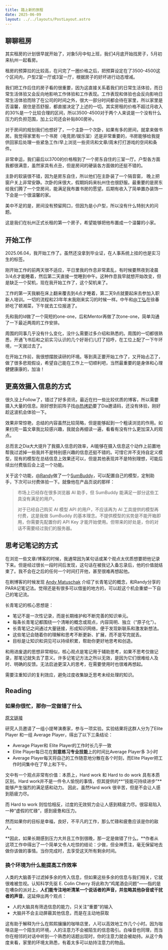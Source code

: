 ```yaml
---
title: 踏上新的旅程
date: 2025-06-09
layout: ../../layouts/PostLayout.astro
---
```


## 聊聊租房

其实租房的计划很早就开始了，对象5月中旬上班，我们4月底开始找房子，5月初来杭州一起看房。

租房的预算拉的比较高，在问完了一圈价格之后，把预算设定在了3500-4500这个区间内，户型2室一厅或3室一厅，根据房子的好坏进行动态增减。

我们把工作后住的房子看的很重要，因为这直接关系着我们的日常生活体验，而日常生活体验又会反向地影响工作体验和工作表现。工作表现和体验也会反向影响日常生活体验而除了在公司的时间之外，很大一部分时间都会待在家里，所以家里是否温馨，居住是否舒服，都直接决定了上述的一切。其实房租的价格不超过月收入的30%是一个比较合理的区间，所以3500-4500对于两个人来说是一个没有什么压力的负担范围，加上公司还会补贴800房补。

对于房间的规划我们也想好了，一个主卧一个次卧，如果有多的房间，就拿来做书房。我觉得家里有一个书房（电竞房/娱乐室）还是非常重要的，书房能够给我提供回家后处理一些紧急工作/早上浏览一些资讯和文章/周末打打游戏的空间和条件。

非常幸运，我们最后以3700的价格租到了一个房东自住的三室一厅。户型各方面我都很满意，虽然家具有点丑，但是房间的硬装各方面做的还挺不错的。

主卧的软装很不错，因为是房东自住，所以他们在主卧装了一个隔音窗， 晚上把窗户关上非常安静。次卧的床很大，假期妈妈来杭州住也很舒服。最重要的是房东给我们腾了一个空房间，能满足我布置书房的愿望。后期有收入了简单置办装饰一下会是一个很温馨的家。

美中不足的是，房间没有预留网口，但因为是小户型，所以没有什么特别大的问题。

这是我们在杭州正式长租的第一个房子，希望能够把他布置成一个温馨的小家。

## 开始工作

2025.06.04，我开始工作了。虽然还没拿到毕业证，在人事系统上挂的也是实习生的标签。

刚开始工作的前两天很不适应，平日里我的作息非常紊乱，有时候要熬夜到凌晨3/4点才能睡着，然后第二天直接一觉睡到中午。这种作息我早就想开始改变，但是缺乏一个契机，现在我开始工作了，这个契机来了。

工作的第一天我躺在床上翻来覆去到4点才睡着，第二天9点就要起床去参加入职新人培训。一切的流程和23年年末我刚来实习的时候一样。中午和[@丁弘](https://hong97.ltd/about)在徐春娇吃了顿湘菜，下午就去工位报道了。

先和我的ld做了一个简短的one-one，后和Mentor再做了次one-one，简单沟通了一下最近两周的工作安排。

周围的同事几乎没有什么变化，没什么需要过多介绍和熟悉的。周围的一切都很熟悉，开通飞书后和之前实习认识的几个好哥们儿打了招呼，在工位上配了一下午环境，一天就过去了。

在开始工作前，我很想摆脱读研的环境。等到真正要开始工作了，又开始忐忑了，做了很多悲观假设，希望自己能在工作上一切顺利吧，当然最重要的是身体和心理健健康康的，加油！

## 更高效摄入信息的方式

很久没上Follow了，错过了好多资讯，最近在扫一些比较优质的博客，所以需要摄入大量的信息。刚好想到前阵子找[@热烤奶](https://x.com/TinsFox)要了Dia邀请码，还没有体验，刚好趁这波机会体验一下。

效果非常惊艳，总结的内容虽然比较简略，但是能够起到一个粗读浏览的作用。如果扫完一篇文章我比较感兴趣，我就会再细读一遍，看看有没有什么更加深入的观点。

总而言之Dia大大提升了我摄入信息的效率，AI能够在摄入信息这个动作上前置地帮我过滤掉一些我并不是特别感兴趣的信息还挺不错的。可惜它并不支持自定义模型，现有的模型在总结信息上效果还可以，但是其他表现并不是特别理想，可能后续出付费版后会上这一个功能。

关于这个功能，[@Randy](https://lutaonan.com/)做了一个[SumBuddy](https://doc.sumbuddy.app/)，可以配置自己的模型，定制助手，下次可以付费体验一下。就像他在产品页说的那样：

> 市场上已经存在很多浏览器 AI 助手，但 SumBuddy 能满足一部分这些工具没有满足的用户。
>
> 对于已经自己购买 AI 模型 API 的用户，不应该再为 AI 工具提供的模型再付费，这是我做 SumBuddy 的基本理念。不提供模型的劣势是不能开箱即用，你需要先配置你的 API Key 才能开始使用。但带来的好处是，你的对话不需要经过我们的服务器。

## 思考记笔记的方式

在浏览一些文章/博客的时候，我通常因为某句话或某个观点太优质想要把他记录下来。但是经过很长一段时间后发现，这句话在被我记入备忘录后，他的价值就结束了。我不会在之后的任何一个时间打开他，甚至很难再想起他。

在刷博客的时候发现 [Andy Matuschak](https://notes.andymatuschak.org/%C2%A7Note-writing_systems?stackedNotes=zR6RRbCfY5rFkiimFnaJZKB) 介绍了长青笔记的概念，和Randy分享的PARA记笔记法。觉得还是有很多可以借鉴的地方的，可以趁这个机会重塑一下自己的笔记流。

长青笔记的核心思想是：

- 笔记不是一次性记录，而是长期维护和不断完善的知识单元。
- 每条长青笔记都围绕一个清晰的概念或观点，内容简明、独立（“原子化”）。
- 长青笔记之间通过大量链接，形成知识网络，便于发现新联系和激发新想法。
- 这些笔记会随着你的理解和思考不断更新、扩展，而不是写完就丢。
- 目标是让知识和洞见可以持续积累，帮助你更好地思考和创造。

和用进废退的思想非常相似，核心观点是笔记用于辅助思考，如果不思考仅做记录，那笔记就失去了意义。许多记笔记方法之所以无效，是因为它们很难给人及时、明确的反馈。无法启迪更深入的思考，在需要使用时也很难再想起。

需要注重知识的复利效应，避免过度收集缺乏思考未经处理的知识。

## Reading

### 如果你很忙，那你一定做错了什么

[原文链接](https://calnewport.com/if-youre-busy-youre-doing-something-wrong-the-surprisingly-relaxed-lives-of-elite-achievers/)

研究人员邀请了一组小提琴演奏家，参与一项实验。实验结果将这群人分为了Elite Player 和一组 Average Player，得出了以下三条结论：

- Average Player和 Elite Player的工作时长几乎一致
- Elite Player每日花在**刻意练习专业技能**上的时间比Average Player多 3小时
- Average Player每天将自己的工作随意地分散在各个时刻，而Elite Player把工作时间集中在了早上和下午。

文中有一个观点非常有价值：本质上，Hard work 和 Hard to do work 具有本质区别。Hard work并不是一件令人愉悦的事情，但其提供的**“技能可持续进步”**能够产生强烈的满足感和动力。 因此，虽然Hard work 很辛苦，但是不会让人感到筋疲力尽。

而 Hard to work 则恰恰相反，过度的无效努力会让人感到精疲力尽。很容易陷入一种“虚假的忙碌”，感到疲惫和压力。

然而如果你的目标是幸福，良好，不平凡的工作，那么忙碌和疲惫应该是你的敌人。

**因此，如果长期感到压力大并且工作到很晚，那一定是做错了什么。**作者从这项工作中得出了一个简单又令人吃惊的结论：少做，但全神贯注，毫无保留地去做你该做的事情。当你完成时，去享受这天所有剩余时间。

### 换个环境为什么能提高工作效率

人类的大脑善于过滤掉多余的传入信息，但如果这些多余的信息与我们相关，它就很难被忽视。认知科学先驱 E. Colin Cherry 将此称为“鸡尾酒会问题“——指的是在嘈杂的派对上，**人们能专注地听清某一个说话者的声音，并忽略其他杂音或干扰者的声音**。这延伸出两个观点：

- 人的大脑具有筛选信息的能力，只关注“重要”的输入
- 大脑并不会主动屏蔽其他信息，而是在主动地获取

这有助于解释为什么在熙熙攘攘的咖啡店里，人可以高效地工作几个小时。因为咖啡店是一个陌生的环境，人的注意力不会被陌生的信息吸引。白噪音也同理，而当你在相邻的对话中听到一个熟悉的话题出现时，你的注意力就会被劫持。从这个角度来看，家里的环境太熟悉，有着太多可以劫持注意力的物品。
